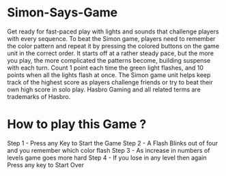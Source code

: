 # Simon-Says-Game

Get ready for fast-paced play with lights and sounds that challenge players with every sequence. To beat the Simon game, players need to remember the color pattern and repeat it by pressing the colored buttons on the game unit in the correct order. It starts off at a rather steady pace, but the more you play, the more complicated the patterns become, building suspense with each turn. Count 1 point each time the green light flashes, and 10 points when all the lights flash at once. The Simon game unit helps keep track of the highest score as players challenge friends or try to beat their own high score in solo play. Hasbro Gaming and all related terms are trademarks of Hasbro. 

# How to play this Game ?
Step 1 - Press any Key to  Start the Game
Step 2 - A Flash Blinks out of four and you remember which color flash
Step 3 - As increase in numbers of levels game goes more hard 
Step 4 - If you lose in any level then again Press any key to Start Over
